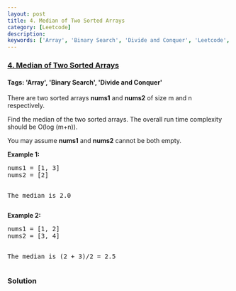 ```yaml
---
layout: post
title: 4. Median of Two Sorted Arrays
category: [Leetcode]
description: 
keywords: ['Array', 'Binary Search', 'Divide and Conquer', 'Leetcode', 'Hard']
---
```

### [4. Median of Two Sorted Arrays](https://leetcode.com/problems/median-of-two-sorted-arrays)

#### Tags: 'Array', 'Binary Search', 'Divide and Conquer'

<div class="content__u3I1 question-content__JfgR"><div><p>There are two sorted arrays <b>nums1</b> and <b>nums2</b> of size m and n respectively.</p>
<p>Find the median of the two sorted arrays. The overall run time complexity should be O(log (m+n)).</p>
<p>You may assume <strong>nums1</strong> and <strong>nums2</strong> cannot be both empty.</p>
<p><b>Example 1:</b></p>
<pre>nums1 = [1, 3]
nums2 = [2]

The median is 2.0
</pre>
<p><b>Example 2:</b></p>
<pre>nums1 = [1, 2]
nums2 = [3, 4]

The median is (2 + 3)/2 = 2.5
</pre>
</div></div>

### Solution
